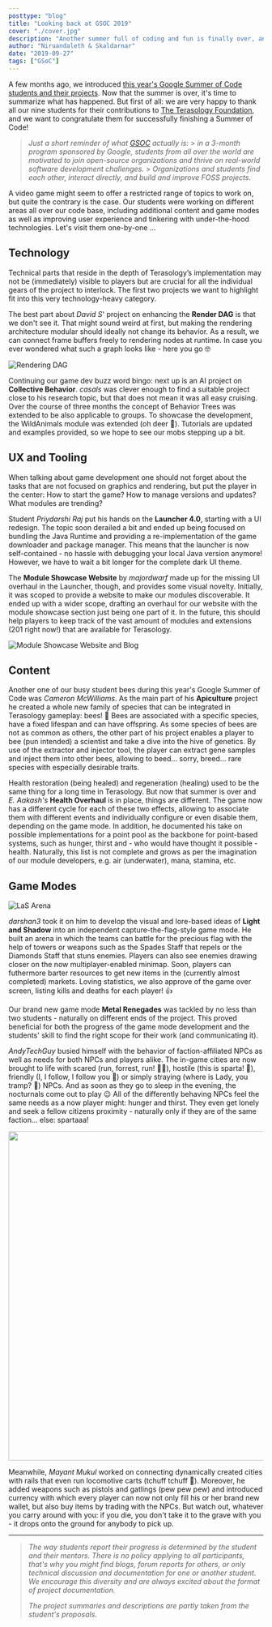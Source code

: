 ```yaml
---
posttype: "blog"
title: "Looking back at GSOC 2019"
cover: "./cover.jpg"
description: "Another summer full of coding and fun is finally over, and now it's time to recap on what happened in the last three months.Read on to get a brief overview of the students' achievements and contributions."
author: "Niruandaleth & Skaldarnar"
date: "2019-09-27"
tags: ["GSoC"]
---
```


A few months ago, we introduced [this year's Google Summer of Code students and their projects](/blog/gsoc-2019-an-overview). Now that the summer is over, it's time to summarize what has happened. But first of all: we are very happy to thank all our nine students for their contributions to [The Terasology Foundation], and we want to congratulate them for successfully finishing a Summer of Code!

> _Just a short reminder of what [GSOC] actually is:_ > _in a 3-month program sponsored by Google, students from all over the world are motivated to join open-source organizations and thrive on real-world software development challenges._ > _Organizations and students find each other, interact directly, and build and improve FOSS projects._

A video game might seem to offer a restricted range of topics to work on, but quite the contrary is the case.
Our students were working on different areas all over our code base, including additional content and game modes as well as improving user experience and tinkering with under-the-hood technologies.
Let's visit them one-by-one ...

## Technology

Technical parts that reside in the depth of Terasology’s implementation may not be (immediately) visible to players but are crucial for all the individual gears of the project to interlock.
The first two projects we want to highlight fit into this very technology-heavy category.

The best part about _David S_' project on enhancing the **Render DAG** is that we don't see it.
That might sound weird at first, but making the rendering architecture modular should ideally not change its behavior.
As a result, we can connect frame buffers freely to rendering nodes at runtime.
In case you ever wondered what such a graph looks like - here you go 🤓

![Rendering DAG](2019_gsoc_rendering-dag.jpg)

Continuing our game dev buzz word bingo: next up is an AI project on **Collective Behavior**.
_casals_ was clever enough to find a suitable project close to his research topic, but that does not mean it was all easy cruising.
Over the course of three months the concept of Behavior Trees was extended to be also applicable to groups.
To showcase the development, the WildAnimals module was extended (oh deer 🦌).
Tutorials are updated and examples provided, so we hope to see our mobs stepping up a bit.

## UX and Tooling

When talking about game development one should not forget about the tasks that
are not focused on graphics and rendering, but put the player in the center:
How to start the game?
How to manage versions and updates?
What modules are trending?

Student _Priydarshi Raj_ put his hands on the **Launcher 4.0**, starting with a UI redesign.
The topic soon derailed a bit and ended up being focused on bundling the Java Runtime and providing a re-implementation of the game downloader and package manager.
This means that the launcher is now self-contained - no hassle with debugging your local Java version anymore!
However, we have to wait a bit longer for the complete dark UI theme.

The **Module Showcase Website** by _majordwarf_ made up for the missing UI overhaul in the Launcher, though, and provides some visual novelty.
Initially, it was scoped to provide a website to make our modules discoverable.
It ended up with a wider scope, drafting an overhaul for our website with the module showcase section just being one part of it.
In the future, this should help players to keep track of the vast amount of modules and extensions (201 right now!) that are available for Terasology.

![Module Showcase Website and Blog](2019_gsoc_module-showcase.jpg)

## Content

Another one of our busy student bees during this year's Google Summer of Code was _Cameron McWilliams_.
As the main part of his **Apiculture** project he created a whole new family of species that can be integrated in Terasology gameplay: bees! 🐝
Bees are associated with a specific species, have a fixed lifespan and can have offspring.
As some species of bees are not as common as others, the other part of his project enables a player to bee (pun intended) a scientist and take a dive into the hive of genetics.
By use of the extractor and injector tool, the player can extract gene samples and inject them into other bees, allowing to beed... sorry, breed... rare species with especially desirable traits.

Health restoration (being healed) and regeneration (healing) used to be the same thing for a long time in Terasology.
But now that summer is over and _E. Aakash's_ **Health Overhaul** is in place, things are different.
The game now has a different cycle for each of these two effects, allowing to associate them with different events and individually configure or even disable them, depending on the game mode.
In addition, he documented his take on possible implementations for a point pool as the backbone for point-based systems, such as hunger, thirst and - who would have thought it possible - health.
Naturally, this list is not complete and grows as per the imagination of our module developers, e.g. air (underwater), mana, stamina, etc.

## Game Modes

![LaS Arena](2019_gsoc_las-arena.jpg)

_darshan3_ took it on him to develop the visual and lore-based ideas of **Light and Shadow** into an independent capture-the-flag-style game mode.
He built an arena in which the teams can battle for the precious flag with the help of towers or weapons such as the Spades Staff that repels or the Diamonds Staff that stuns enemies.
Players can also see enemies drawing closer on the now multiplayer-enabled minimap.
Soon, players can futhermore barter resources to get new items in the (currently almost completed) markets.
Loving statistics, we also approve of the game over screen, listing kills and deaths for each player! 👍

Our brand new game mode **Metal Renegades** was tackled by no less than two students - naturally on different ends of the project.
This proved beneficial for both the progress of the game mode development and the students' skill to find the right scope for their work (and communicating it).

_AndyTechGuy_ busied himself with the behavior of faction-affiliated NPCs as well as needs for both NPCs and players alike.
The in-game cities are now brought to life with scared (run, forrest, run! 🏃‍♂️), hostile (this is sparta! 😤), friendly (I, I follow, I follow you 🤗) or simply straying (where is Lady, you tramp? 🐶) NPCs.
And as soon as they go to sleep in the evening, the nocturnals come out to play 😉
All of the differently behaving NPCs feel the same needs as a now player might: hunger and thirst.
They even get lonely and seek a fellow citizens proximity - naturally only if they are of the same faction... else: spartaaa!

<!-- ![Metal Renegades Shooting Action](2019_gsoc_metal-renegades.gif){:height="50%" width="50%"}  -->
<img src="2019_gsoc_metal-renegades.gif" width="650" >

Meanwhile, _Mayant Mukul_ worked on connecting dynamically created cities with rails that even run locomotive carts (tchuff tchuff 🚂).
Moreover, he added weapons such as pistols and gatlings (pew pew pew) and introduced currency with which every player can now not only fill his or her brand new wallet, but also buy items by trading with the NPCs.
But watch out, whatever you carry around with you: if you die, you don't take it to the grave with you - it drops onto the ground for anybody to pick up.

---

> _The way students report their progress is determined by the student and their mentors. There is no policy applying to
> all participants, that's why you might find blogs, forum reports for others, or only technical discussion and
> documentation for one or another student. We encourage this diversity and are always excited about the format of
> project documentation._
>
> _The project summaries and descriptions are partly taken from the student's proposals._

<!-- References -->

[gsoc]: https://summerofcode.withgoogle.com/
[the terasology foundation]: https://summerofcode.withgoogle.com/organizations/4777549354237952
[destsol]: http://destinationsol.org/
[light and shadow]: http://forum.terasology.org/threads/las-light-and-shadow-art-discussion.762/
[basic world]: https://trello.com/c/HySvX0oY/106-andytechguy-metal-renegades-world
[interaction of players]: https://trello.com/c/ai7v5Q16/107-wabadump-metal-renegades-multiplayer
[apiculture]: https://forum.terasology.org/threads/gsoc-2019-apiculture.2267/
[restoration 100]: https://forum.terasology.org/threads/health-overhaul-gsoc-2019.2263/
[showcase]: https://forum.terasology.org/threads/gsoc-proposal-draft-module-showcase-website.2237/
[launcher]: https://praj.home.blog/2019/05/25/gsoc-2019-the-project-ill-be-working-on/
[collective behaviour]: https://trello.com/c/9mWFmr17/112-casals-collective-madness
[rendering dag]: https://trello.com/c/vJr1Qh5I/109-dave2s-dag
